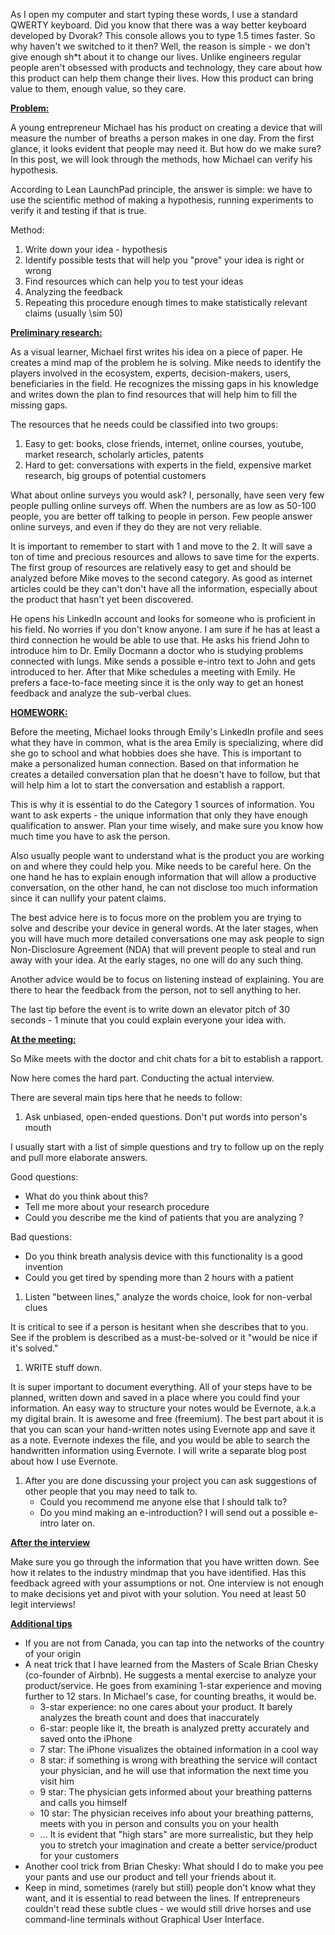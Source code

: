 

As I open my computer and start typing these words, I use a standard QWERTY keyboard. Did you know that there was a way better keyboard developed by Dvorak? This console allows you to type 1.5 times faster. So why haven't we switched to it then? Well, the reason is simple - we don't give enough sh*t about it to change our lives. Unlike engineers regular people aren't obsessed with products and technology, they care about how this product can help them change their lives. How this product can bring value to them, enough value, so they care.

**<u>Problem:</u>**

A young entrepreneur Michael has his product on creating a device that will measure the number of breaths a person makes in one day. From the first glance, it looks evident that people may need it. But how do we make sure? In this post, we will look through the methods, how Michael can verify his hypothesis.

According to Lean LaunchPad principle, the answer is simple: we have to use the scientific method of making a hypothesis, running experiments to verify it and testing if that is true.

Method:

1. Write down your idea - hypothesis
2. Identify possible tests that will help you "prove" your idea is right or wrong
3. Find resources which can help you to test your ideas
4. Analyzing the feedback
5. Repeating this procedure enough times to make statistically relevant claims (usually \sim 50) 

**<u>Preliminary research:</u>**

As a visual learner, Michael first writes his idea on a piece of paper. He creates a mind map of the problem he is solving. Mike needs to identify the players involved in the ecosystem,  experts, decision-makers, users, beneficiaries in the field. He recognizes the missing gaps in his knowledge and writes down the plan to find resources that will help him to fill the missing gaps.

The resources that he needs could be classified into two groups:

1. Easy to get: books, close friends, internet, online courses, youtube, market research, scholarly articles, patents
2. Hard to get: conversations with experts in the field, expensive market research, big groups of potential customers

What about online surveys you would ask? I, personally, have seen very few people pulling online surveys off. When the numbers are as low as 50-100 people, you are better off talking to people in person. Few people answer online surveys, and even if they do they are not very reliable.

It is important to remember to start with 1 and move to the 2. It will save a ton of time and precious resources and allows to save time for the experts. The first group of resources are relatively easy to get and should be analyzed before Mike moves to the second category. As good as internet articles could be they can't don't have all the information, especially about the product that hasn't yet been discovered. 

He opens his LinkedIn account and looks for someone who is proficient in his field.  No worries if you don't know anyone. I am sure if he has at least a third connection he would be able to use that. He asks his friend John to introduce him to Dr. Emily Docmann a doctor who is studying problems connected with lungs. Mike sends a possible e-intro text to John and gets introduced to her. After that Mike schedules a meeting with Emily. He prefers a face-to-face meeting since it is the only way to get an honest feedback and analyze the sub-verbal clues.

**<u>HOMEWORK:</u>**

Before the meeting, Michael looks through Emily's LinkedIn profile and sees what they have in common, what is the area Emily is specializing, where did she go to school and what hobbies does she have. This is important to make a personalized human connection. Based on that information he creates a detailed conversation plan that he doesn't have to follow, but that will help him a lot to start the conversation and establish a rapport.

This is why it is essential to do the Category 1 sources of information. You want to ask experts - the unique information that only they have enough qualification to answer. Plan your time wisely, and make sure you know how much time you have to ask the person.

Also usually people want to understand what is the product you are working on and where they could help you. Mike needs to be careful here. On the one hand he has to explain enough information that will allow a productive conversation, on the other hand, he can not disclose too much information since it can nullify your patent claims.

The best advice here is to focus more on the problem you are trying to solve and describe your device in general words. At the later stages, when you will have much more detailed conversations one may ask people to sign Non-Disclosure Agreement (NDA) that will prevent people to steal and run away with your idea. At the early stages, no one will do any such thing.

Another advice would be to focus on listening instead of explaining. You are there to hear the feedback from the person, not to sell anything to her.

The last tip before the event is to write down an elevator pitch of 30 seconds - 1 minute that you could explain everyone your idea with. 

**<u>At the meeting:</u>**

So Mike meets with the doctor and chit chats for a bit to establish a rapport. 

Now here comes the hard part. Conducting the actual interview.

There are several main tips here that he needs to follow:

1. Ask unbiased, open-ended questions. Don't put words into person's mouth

I usually start with a list of simple questions and try to follow up on the reply and pull more elaborate answers.

Good questions: 

- What do you think about this?
- Tell me more about your research procedure
- Could you describe me the kind of patients that you are analyzing ?

Bad questions:

- Do you think breath analysis device with this functionality is a good invention
- Could you get tired by spending more than 2 hours with a patient

1. Listen  "between lines," analyze the words choice, look for non-verbal clues

It is critical to see if a person is hesitant when she describes that to you. See if the problem is described as a must-be-solved or it "would be nice if it's solved." 

1. WRITE stuff down.

It is super important to document everything. All of your steps have to be planned, written down and saved in a place where you could find your information. An easy way to structure your notes would be Evernote, a.k.a my digital brain. It is awesome and free (freemium). The best part about it is that you can scan your hand-written notes using Evernote app and save it as a note. Evernote indexes the file, and you would be able to search the handwritten information using Evernote. I will write a separate blog post about how I use Evernote.

1. After you are done discussing your project you can ask suggestions of other people that you may need to talk to. 
   - Could you recommend me anyone else that I should talk to?
   - Do you mind making an e-introduction? I will send out a possible e-intro later on.


**<u>After the interview</u>**

Make sure you go through the information that you have written down. See how it relates to the industry mindmap that you have identified. Has this feedback agreed with your assumptions or not. One interview is not enough to make decisions yet and pivot with your solution. You need at least 50 legit interviews!

**<u>Additional tips</u>**

- If you are not from Canada, you can tap into the networks of the country of your origin
- A neat trick that I have learned from the Masters of Scale Brian Chesky (co-founder of Airbnb). He suggests a mental exercise to analyze your product/service. He goes from examining 1-star experience and moving further to 12 stars. In Michael's case, for counting breaths, it would be.
  - 3-star experience: no one cares about your product. It barely analyzes the breath count and does that inaccurately
  - 6-star: people like it, the breath is analyzed pretty accurately and saved onto the iPhone
  - 7 star: The iPhone visualizes the obtained information in a cool way
  - 8 star: if something is wrong with breathing the service will contact your physician, and he will use that information the next time you visit him
  - 9 star: The physician gets informed about your breathing patterns and calls you himself
  - 10 star: The physician receives info about your breathing patterns, meets with you in person and consults you on your health
  - ...
    It is evident that "high stars" are more surrealistic, but they help you to stretch your imagination and create a better service/product for your customers
- Another cool trick from Brian Chesky: What should I do to make you pee your pants and use our product and tell your friends about it.
- Keep in mind, sometimes (rarely but still) people don't know what they want, and it is essential to read between the lines. If entrepreneurs couldn't read these subtle clues - we would still drive horses and use command-line terminals without Graphical User Interface.
